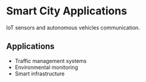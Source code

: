 # Smart City Applications

IoT sensors and autonomous vehicles communication.

## Applications

- Traffic management systems
- Environmental monitoring
- Smart infrastructure
